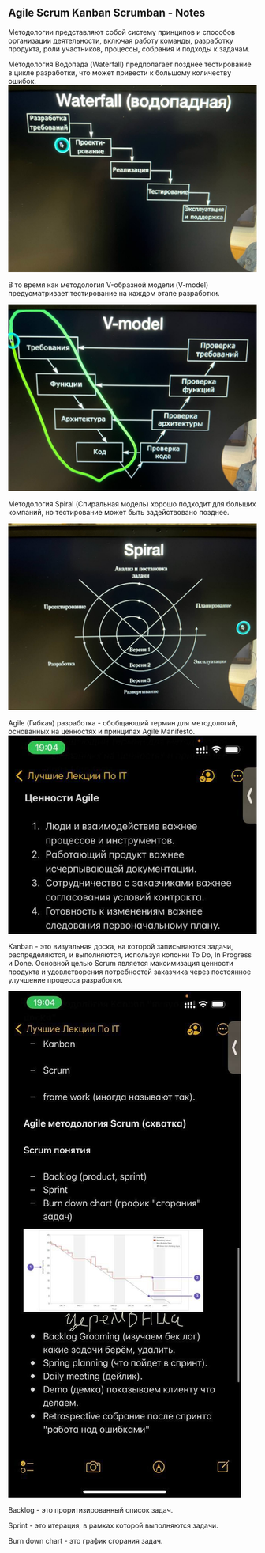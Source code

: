 ## Agile Scrum Kanban Scrumban - Notes
Методологии представляют собой систему принципов и способов организации деятельности, включая работу команды, разработку продукта, роли участников, процессы, собрания и подходы к задачам.

Методология Водопада (Waterfall) предполагает позднее тестирование в цикле разработки, что может привести к большому количеству ошибок.
![Waterfall](https://github.com/AlexeyLobanov1/Agile-Scrum-Kanban-Scrumban/blob/main/Waterfall.jpg)

В то время как методология V-образной модели (V-model) предусматривает тестирование на каждом этапе разработки.

![V-model](https://github.com/AlexeyLobanov1/Agile-Scrum-Kanban-Scrumban/blob/main/V-model.jpg)

Методология Spiral (Спиральная модель) хорошо подходит для больших компаний, но тестирование может быть задействовано позднее.

![Spiral](https://github.com/AlexeyLobanov1/Agile-Scrum-Kanban-Scrumban/blob/main/Spiral.jpg)

Agile (Гибкая) разработка - обобщающий термин для методологий, основанных на ценностях и принципах Agile Manifesto.
![Agile](https://github.com/AlexeyLobanov1/Agile-Scrum-Kanban-Scrumban/blob/main/Agile.jpg)

Kanban - это визуальная доска, на которой записываются задачи, распределяются, и выполняются, используя колонки To Do, In Progress и Done.
Основной целью Scrum является максимизация ценности продукта и удовлетворения потребностей заказчика через постоянное улучшение процесса разработки.

![KanbanScrum](https://github.com/AlexeyLobanov1/Agile-Scrum-Kanban-Scrumban/blob/main/KanbanScrum.jpg)



Backlog - это проритизированный список задач.

Sprint - это итерация, в рамках которой выполняются задачи.

Burn down chart - это график сгорания задач.
